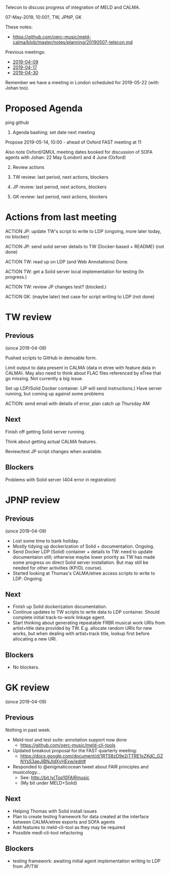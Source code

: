 Telecon to discuss progress of integration of MELD and CALMA.

07-May-2019, 10:00?, TW, JPNP, GK

These notes:
- https://github.com/oerc-music/meld-calma/blob/master/notes/planning/20190507-telecon.md

Previous meetings:
- [2019-04-09](https://github.com/oerc-music/meld-calma/blob/master/notes/planning/20190409-telecon.md)
- [2019-04-17](https://github.com/oerc-music/meld-calma/blob/master/notes/planning/20190417-telecon.md)
- [2019-04-30](https://github.com/oerc-music/meld-calma/blob/master/notes/planning/20190430-FAST-meeting.md)

Remember we have a meeting in London scheduled for 2019-05-22 (with Johan too).


# Proposed Agenda
ping github
1. Agenda bashing; set date next meeting

Propose 2019-05-14, 10:00 - ahead of Oxford FAST meeting at 11

Also note Oxford/QMUL meeting dates booked for discussion of SOFA agents with Johan:
22 May (London) and 4 June (Oxford)

2. Review actions

3. TW review: last period, next actions, blockers

4. JP review: last period, next actions, blockers

5. GK review: last period, next actions, blockers


# Actions from last meeting

ACTION JP: update TW's script to write to LDP (ongoing, more later today, no blocker)

ACTION JP: send solid server details to TW (Docker-based + README)  (not done)

ACTION TW: read up on LDP (and Web Annotations) Done.

ACTION TW: get a Solid server local implementation for testing (In progress.)

ACTION TW: review JP changes test? (blocked.)

ACTION GK: (maybe later) test case for script writing to LDP (not done)


# TW review

## Previous

(since 2019-04-09)

Pushed scripts to GitHub in demoable form.

Limit output to data present in CALMA (data in etree with feature data in CALMA).  May also need to think about FLAC files referenced by eTree that go missing.  Not currently a big issue.

Set up LDP/Solid Docker container.  (JP will send instructions.)   Have server running, but coming up against some problems

ACTION: send email with details of error, plan catch up Thursday AM


## Next

Finish off getting Solid server running.

Think about getting actual CALMA features.

Review/test JP script changes when available.


## Blockers

Problems with Solid server (404 error in registration)


# JPNP review

## Previous

(since 2019-04-09)

- Lost some time to bank holiday.
- Mostly tidying up dockerization of Solid + documentation.  Ongoing.
- Send Docker LDP (Solid) container + details to TW: need to update documentaion still; otherwise maybe lower priority as TW has made some progress on direct Solid server installation.  But may still be needed for other activities (KP/DL course).
- Started looking at Thomas's CALMA/etree access scripts to write to LDP.  Ongoing.

## Next

- Finish up Solid dockerization documentation.
- Continue updates to TW scripts to write data to LDP container.  Should complete initial track-to-work linkage agent.
- Start thinking about generating repeatable FRBR musical work URIs from artist+title data provided by TW.  E.g. allocate random URIs for new works, but when dealing with artist+track title, lookup first before allocating a new URI.


## Blockers

- No blockers.


# GK review

(since 2019-04-09)

## Previous

Nothing in past week.

- Meld-tool and test suite: annotation support now done
    - https://github.com/oerc-music/meld-cli-tools
- Updated breakout proposal for the FAST quarterly meeting:
    - https://docs.google.com/document/d/1RT58zD9e2iTTRE1xZKdC_GZNYsS3aeJIBNJIdXyHExw/edit#
- Responded to @enigmaticocean tweet about FAIR principles and musicology…
    - See: http://bit.ly/Top10FAIRmusic
    - (My bit under MELD+Solid)

## Next

- Helping Thomas with Solid install issues
- Plan to create testing framework for data created at the interface between CALMA/etree exports and SOFA agents
- Add features to meld-cli-tool as they may be required
- Possible medl-cli-tool refactoring

## Blockers

- testing framework: awaiting initial agent implementation writing to LDP from JP/TW

